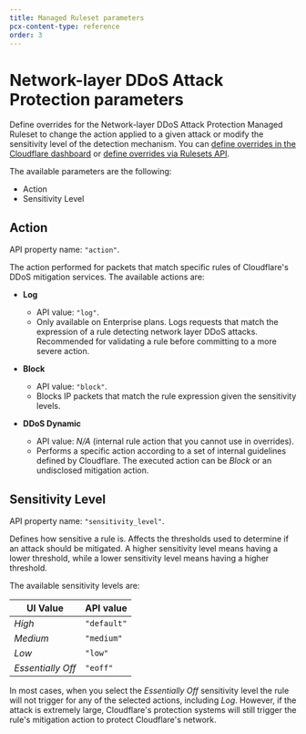 ```yaml
---
title: Managed Ruleset parameters
pcx-content-type: reference
order: 3
---
```


# Network-layer DDoS Attack Protection parameters

Define overrides for the Network-layer DDoS Attack Protection Managed Ruleset to change the action applied to a given attack or modify the sensitivity level of the detection mechanism. You can [define overrides in the Cloudflare dashboard](/managed-rulesets/network/configure-dashboard) or [define overrides via Rulesets API](/managed-rulesets/network/configure-api).

The available parameters are the following:

- Action
- Sensitivity Level

## Action

API property name: `"action"`.

The action performed for packets that match specific rules of Cloudflare's DDoS mitigation services. The available actions are:

<Definitions>

- **Log**

  - API value: `"log"`.
  - Only available on Enterprise plans. Logs requests that match the expression of a rule detecting network layer DDoS attacks. Recommended for validating a rule before committing to a more severe action.

- **Block**

  - API value: `"block"`.
  - Blocks IP packets that match the rule expression given the sensitivity levels.

- **DDoS Dynamic**
  - API value: _N/A_ (internal rule action that you cannot use in overrides).
  - Performs a specific action according to a set of internal guidelines defined by Cloudflare. The executed action can be _Block_ or an undisclosed mitigation action.

</Definitions>

## Sensitivity Level

API property name: `"sensitivity_level"`.

Defines how sensitive a rule is. Affects the thresholds used to determine if an attack should be mitigated. A higher sensitivity level means having a lower threshold, while a lower sensitivity level means having a higher threshold.

The available sensitivity levels are:

| UI Value          | API value   |
| ----------------- | ----------- |
| _High_            | `"default"` |
| _Medium_          | `"medium"`  |
| _Low_             | `"low"`     |
| _Essentially Off_ | `"eoff"`    |

In most cases, when you select the _Essentially Off_ sensitivity level the rule will not trigger for any of the selected actions, including _Log_. However, if the attack is extremely large, Cloudflare's protection systems will still trigger the rule's mitigation action to protect Cloudflare's network.
